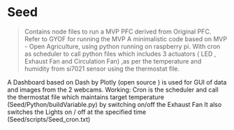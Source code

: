 # Seed
> Contains node files to run a MVP PFC derived from Original PFC. Refer to GYOF for running the MVP
A minimalistic code based on MVP - Open Agriculture, using python running on raspberry pi.
With cron as scheduler to call python files which includes 3 actuators ( LED , Exhaust Fan and Circulation Fan) ,as per the temperature and humidity from si7021 sensor using the thermostat file.

A Dashboard based on Dash by Plotly (open source ) is used for GUI of data and images from the 2 webcams.
Working:
Cron is the scheduler and call the thermostat file which maintains target temperature (Seed/Python/buildVariable.py) by switching on/off the Exhaust Fan
It also switches the Lights on / off at the specified time (Seed/scripts/Seed_cron.txt)
